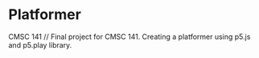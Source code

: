 # Platformer
CMSC 141 // Final project for CMSC 141. Creating a platformer using p5.js and p5.play library.

